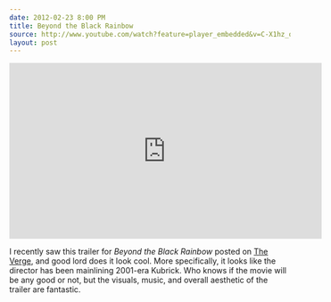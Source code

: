 ```yaml
---
date: 2012-02-23 8:00 PM
title: Beyond the Black Rainbow
source: http://www.youtube.com/watch?feature=player_embedded&v=C-X1hz_oNyc
layout: post
---
```


<iframe width="560" height="315"
src="http://www.youtube.com/embed/C-X1hz_oNyc?rel=0" frameborder="0"
allowfullscreen></iframe>

I recently saw this trailer for *Beyond the Black Rainbow* posted on
[The Verge](http://www.theverge.com), and good lord does it look cool.
More specifically, it looks like the director has been mainlining
2001-era Kubrick. Who knows if the movie will be any good or not, but
the visuals, music, and overall aesthetic of the trailer are fantastic.
